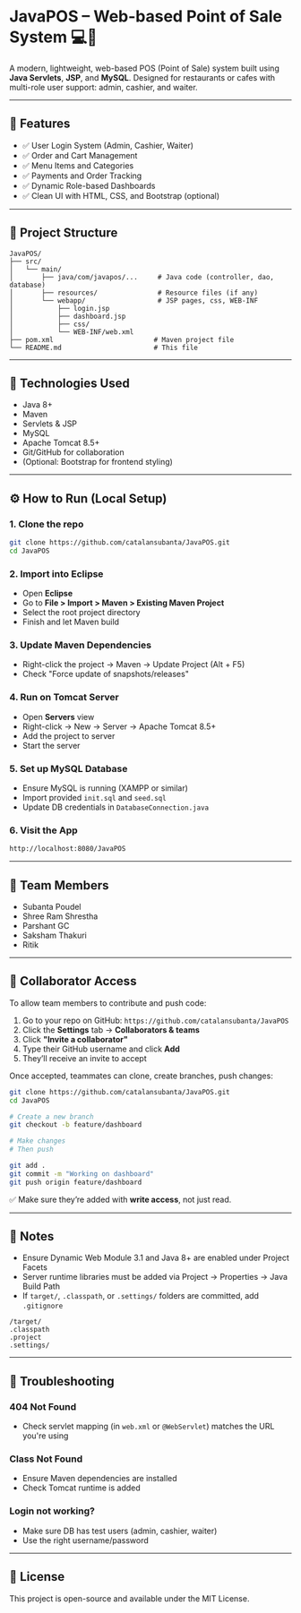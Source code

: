 # JavaPOS – Web-based Point of Sale System 💻🧾

A modern, lightweight, web-based POS (Point of Sale) system built using **Java Servlets**, **JSP**, and **MySQL**. Designed for restaurants or cafes with multi-role user support: admin, cashier, and waiter.

---

## 🚀 Features

- ✅ User Login System (Admin, Cashier, Waiter)
- ✅ Order and Cart Management
- ✅ Menu Items and Categories
- ✅ Payments and Order Tracking
- ✅ Dynamic Role-based Dashboards
- ✅ Clean UI with HTML, CSS, and Bootstrap (optional)

---

## 📂 Project Structure

```
JavaPOS/
├── src/
│   └── main/
│       ├── java/com/javapos/...     # Java code (controller, dao, database)
│       ├── resources/               # Resource files (if any)
│       └── webapp/                  # JSP pages, css, WEB-INF
│           ├── login.jsp
│           ├── dashboard.jsp
│           ├── css/
│           └── WEB-INF/web.xml
├── pom.xml                         # Maven project file
└── README.md                       # This file
```

---

## 🧰 Technologies Used

- Java 8+
- Maven
- Servlets & JSP
- MySQL
- Apache Tomcat 8.5+
- Git/GitHub for collaboration
- (Optional: Bootstrap for frontend styling)

---

## ⚙️ How to Run (Local Setup)

### 1. Clone the repo

```bash
git clone https://github.com/catalansubanta/JavaPOS.git
cd JavaPOS
```

### 2. Import into Eclipse

- Open **Eclipse**
- Go to **File > Import > Maven > Existing Maven Project**
- Select the root project directory
- Finish and let Maven build

### 3. Update Maven Dependencies

- Right-click the project → Maven → Update Project (Alt + F5)
- Check "Force update of snapshots/releases"

### 4. Run on Tomcat Server

- Open **Servers** view
- Right-click → New → Server → Apache Tomcat 8.5+
- Add the project to server
- Start the server

### 5. Set up MySQL Database

- Ensure MySQL is running (XAMPP or similar)
- Import provided `init.sql` and `seed.sql`
- Update DB credentials in `DatabaseConnection.java`

### 6. Visit the App

```bash
http://localhost:8080/JavaPOS
```

---

## 👥 Team Members

- Subanta Poudel  
- Shree Ram Shrestha  
- Parshant GC  
- Saksham Thakuri  
- Ritik  

---

## 👥 Collaborator Access

To allow team members to contribute and push code:

1. Go to your repo on GitHub: `https://github.com/catalansubanta/JavaPOS`
2. Click the **Settings** tab → **Collaborators & teams**
3. Click **"Invite a collaborator"**
4. Type their GitHub username and click **Add**
5. They’ll receive an invite to accept

Once accepted, teammates can clone, create branches, push changes:

```bash
git clone https://github.com/catalansubanta/JavaPOS.git
cd JavaPOS

# Create a new branch
git checkout -b feature/dashboard

# Make changes
# Then push

git add .
git commit -m "Working on dashboard"
git push origin feature/dashboard
```

✅ Make sure they’re added with **write access**, not just read.

---

## 📌 Notes

- Ensure Dynamic Web Module 3.1 and Java 8+ are enabled under Project Facets
- Server runtime libraries must be added via Project → Properties → Java Build Path
- If `target/`, `.classpath`, or `.settings/` folders are committed, add `.gitignore`

```
/target/
.classpath
.project
.settings/
```

---

## 💬 Troubleshooting

### 404 Not Found
- Check servlet mapping (in `web.xml` or `@WebServlet`) matches the URL you're using

### Class Not Found
- Ensure Maven dependencies are installed
- Check Tomcat runtime is added

### Login not working?
- Make sure DB has test users (admin, cashier, waiter)
- Use the right username/password

---

## 📖 License

This project is open-source and available under the MIT License.
